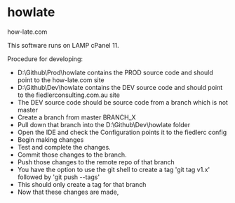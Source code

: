 howlate
=======

how-late.com

This software runs on LAMP cPanel 11.


Procedure for developing:

- D:\Github\Prod\howlate contains the PROD source code and should point to the how-late.com site
- D:\Github\Dev\howlate contains the DEV source code and should point to the fiedlerconsulting.com.au site
- The DEV source code should be source code from a branch which is not master
- Create a branch from master BRANCH_X
- Pull down that branch into the D:\Github\Dev\howlate folder
- Open the IDE and check the Configuration points it to the fiedlerc config
- Begin making changes
- Test and complete the changes.
- Commit those changes to the branch.
- Push those changes to the remote repo of that branch
- You have the option to use the git shell to create a tag 'git tag v1.x' followed by 'git push --tags'
- This should only create a tag for that branch
- Now that these changes are made, 
